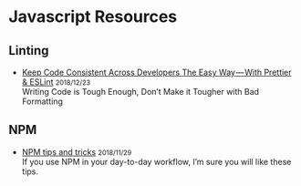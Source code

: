 # Javascript Resources

## Linting

* [Keep Code Consistent Across Developers The Easy Way — With Prettier & ESLint](https://itnext.io/keep-code-consistent-across-developers-the-easy-way-with-prettier-eslint-60bb7e91b76c) <small>2018/12/23</small><br>
Writing Code is Tough Enough, Don’t Make it Tougher with Bad Formatting

## NPM

* [NPM tips and tricks](https://blog.usejournal.com/npm-tips-and-tricks-c96356fd1b12) <small>2018/11/29</small><br>
If you use NPM in your day-to-day workflow, I’m sure you will like these tips.
